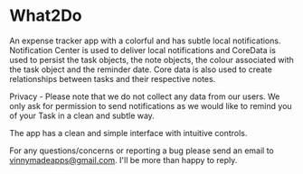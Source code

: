 # What2Do
An expense tracker app with a colorful and has subtle local notifications. Notification Center is used to deliver local notifications and CoreData is used to persist the task objects, the note objects, the colour associated with the task object and the reminder date. Core data is also used to create relationships between tasks and their respective notes. 

Privacy - Please note that we do not collect any data from our users. We only ask for permission to send notifications as we would like to remind you of your Task in a clean and subtle way.

The app has a clean and simple interface with intuitive controls. 

For any questions/concerns or reporting a bug please send an email to vinnymadeapps@gmail.com. I'll be more than happy to reply. 
